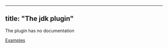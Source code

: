 
---
title: "The jdk plugin"
---

The plugin has no documentation

[Examples](https://github.com/search?o=desc&q=filename%3Asnapcraft.yaml+%22plugin%3A+jdk%22+&s=indexed&type=Code&utf8=%E2%9C%93)
